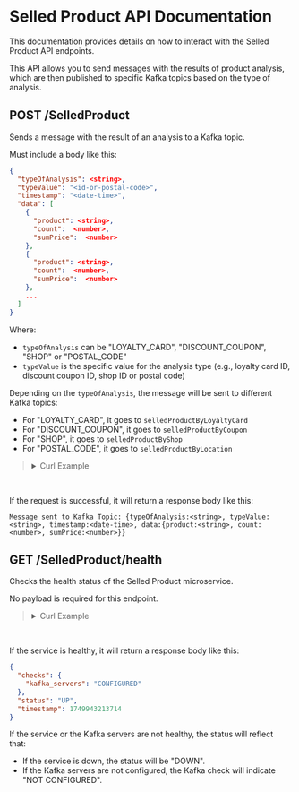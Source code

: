 # Selled Product API Documentation <!-- omit in toc -->

This documentation provides details on how to interact with the Selled Product API endpoints.

This API allows you to send messages with the results of product analysis, which are then published to specific Kafka topics based on the type of analysis.

## POST /SelledProduct

Sends a message with the result of an analysis to a Kafka topic.

Must include a body like this:

```json
{
  "typeOfAnalysis": <string>,
  "typeValue": "<id-or-postal-code>",
  "timestamp": "<date-time>",
  "data": [
    {
      "product": <string>,
      "count":  <number>,
      "sumPrice":  <number>
    },
    {
      "product": <string>,
      "count":  <number>,
      "sumPrice":  <number>
    },
    ...
  ]
}
```

Where:

- `typeOfAnalysis` can be "LOYALTY_CARD", "DISCOUNT_COUPON", "SHOP" or "POSTAL_CODE"
- `typeValue` is the specific value for the analysis type (e.g., loyalty card ID, discount coupon ID, shop ID or postal code)

Depending on the `typeOfAnalysis`, the message will be sent to different Kafka topics:

- For "LOYALTY_CARD", it goes to `selledProductByLoyaltyCard`
- For "DISCOUNT_COUPON", it goes to `selledProductByCoupon`
- For "SHOP", it goes to `selledProductByShop`
- For "POSTAL_CODE", it goes to `selledProductByLocation`

> <details>
> <summary>Curl Example</summary>
>
> ```bash
> curl -X 'POST' \
>   'http://ec2-54-160-190-56.compute-1.amazonaws.com:8082/SelledProduct' \
>   -H 'accept: application/json' \
>   -H 'Content-Type: application/json' \
>   -d '{
>   "typeOfAnalysis": "LOYALTY_CARD",
>   "typeValue": "12",
>   "timestamp": "2022-03-10T12:15:50",
>   "data": [
>     {
>       "product": 10,
>       "count": 10,
>       "sumPrice": 10
>     },
>     {
>       "product": 20,
>       "count": 20,
>       "sumPrice": 20
>     }
>   ]
> }'
> ```
>
> In this example, the EC2 instance is accessed via its public DNS name `ec2-34-201-0-73.compute-1.amazonaws.com` on port `8080`. Replace this with your actual instance address if different.
>
> </details>

<br>

If the request is successful, it will return a response body like this:

```
Message sent to Kafka Topic: {typeOfAnalysis:<string>, typeValue:<string>, timestamp:<date-time>, data:{product:<string>, count:<number>, sumPrice:<number>}}
```

## GET /SelledProduct/health

Checks the health status of the Selled Product microservice.

No payload is required for this endpoint.

> <details>
> <summary>Curl Example</summary>
>
> ```bash
> curl -X 'GET' \
>   'http://ec2-54-242-137-75.compute-1.amazonaws.com:8082/SelledProduct/health' \
>   -H 'accept: */*'
> ```
>
> In this example, the EC2 instance is accessed via its public DNS name `ec2-54-242-137-75.compute-1.amazonaws.com` on port `8082`. Replace this with your actual instance address if different.
>
> </details>

<br>

If the service is healthy, it will return a response body like this:

```json
{
  "checks": {
    "kafka_servers": "CONFIGURED"
  },
  "status": "UP",
  "timestamp": 1749943213714
}
```

If the service or the Kafka servers are not healthy, the status will reflect that:

- If the service is down, the status will be "DOWN".
- If the Kafka servers are not configured, the Kafka check will indicate "NOT CONFIGURED".
